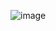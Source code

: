 ![image](https://github.com/semihdursungul/cpp_source_codes/assets/114025283/d33624af-f766-4e06-82ae-95e9020b0241)
